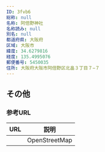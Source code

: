 ```yaml
---
ID: 3fvb6
総称: null
名称: 阿倍野神社
名称読み: null
別名: null
都道府県: 大阪府
区域: 大阪市
緯度: 34.6279816
経度: 135.4995076
郵便番号: 5450035
住所: 大阪府大阪市阿倍野区北畠３丁目７−７
---
```


## その他

### 参考URL

| URL | 説明          |
| --- | ------------- |
|     | OpenStreetMap |
